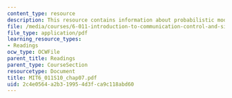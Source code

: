 ```yaml
---
content_type: resource
description: This resource contains information about probabilistic models.
file: /media/courses/6-011-introduction-to-communication-control-and-signal-processing-spring-2010/2c4e0564a2b319954d3fca9c118abd60_MIT6_011S10_chap07.pdf
file_type: application/pdf
learning_resource_types:
- Readings
ocw_type: OCWFile
parent_title: Readings
parent_type: CourseSection
resourcetype: Document
title: MIT6_011S10_chap07.pdf
uid: 2c4e0564-a2b3-1995-4d3f-ca9c118abd60
---
```

